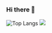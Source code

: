 ### Hi there 👋
![Top Langs](https://github-readme-stats.vercel.app/api/top-langs/?username=wonjun6715&layout=compact&theme=tokyonight)
<img src="https://img.shields.io/badge/Scss-green?style=flat&logo=Sass&logoColor=CC6699"/>
<!--
wonjun6715/wonjun6715** is a ✨ _special_ ✨ repository because its `README.md` (this file) appears on your GitHub profile.

Here are some ideas to get you started:

- 🔭 I’m currently working on ...
- 🌱 I’m currently learning Nodejs
- 👯 I’m looking to collaborate on ...
- 🤔 I’m looking for help with ...
- 💬 Ask me about ...
- 📫 How to reach me: ...
- 😄 Pronouns: ...
- ⚡ Fun fact: ...
-->
